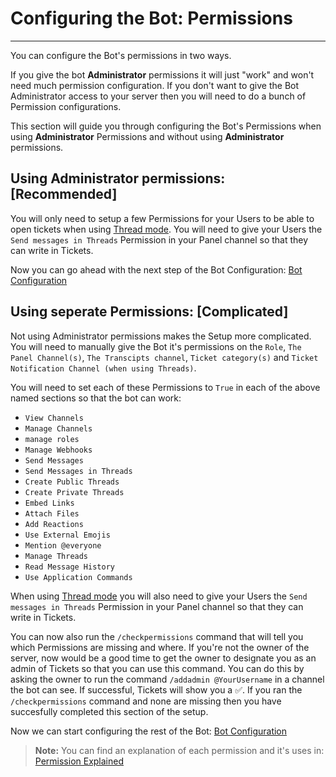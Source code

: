 # Configuring the Bot: Permissions
***

You can configure the Bot's permissions in two ways.

If you give the bot **Administrator** permissions it will just "work" and won't need much permission configuration.
If you don't want to give the Bot Administrator access to your server then you will need to do a bunch of Permission configurations.

This section will guide you through configuring the Bot's Permissions when using **Administrator** Permissions and without using **Administrator** permissions.


## Using Administrator permissions: **[Recommended]**

You will only need to setup a few Permissions for your Users to be able to open tickets when using [Thread mode](../dashboard/settings/thread-mode.md). You will need to give your Users the `Send messages in Threads` Permission in your Panel channel so that they can write in Tickets.

Now you can go ahead with the next step of the Bot Configuration:  [Bot Configuration](./configuration.md)


## Using seperate Permissions: [Complicated]


Not using Administrator permissions makes the Setup more complicated. You will need to manually give the Bot it's permissions on the `Role`, `The Panel Channel(s)`, `The Transcipts channel`, `Ticket category(s)` and `Ticket Notification Channel (when using Threads)`.

You will need to set each of these Permissions to `True` in each of the above named sections so that the bot can work:

* `View Channels`
* `Manage Channels`
* `manage roles`
* `Manage Webhooks`
* `Send Messages`
* `Send Messages in Threads`
* `Create Public Threads`
* `Create Private Threads`
* `Embed Links`
* `Attach Files`
* `Add Reactions`
* `Use External Emojis`
* `Mention @everyone`
* `Manage Threads`
* `Read Message History`
* `Use Application Commands`


When using [Thread mode](../dashboard/settings/thread-mode.md) you will also need to give your Users the `Send messages in Threads` Permission in your Panel channel so that they can write in Tickets.

You can now also run the `/checkpermissions` command that will tell you which Permissions are missing and where. If you're not the owner of the server, now would be a good time to get the owner to designate you as an admin of Tickets so that you can use this command. You can do this by asking the owner to run the command `/addadmin @YourUsername` in a channel the bot can see. If successful, Tickets will show you a ✅.
If you ran the `/checkpermissions` command and none are missing then you have succesfully completed this section of the setup.

Now we can start configuring the rest of the Bot: [Bot Configuration](./configuration.md)

> **Note:** You can find an explanation of each permission and it's uses in: [Permission Explained](../miscellaneous/permissions-explained.md)